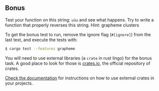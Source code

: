 ## Bonus
Test your function on this string: `uüu` and see what happens. Try to write a function that properly
reverses this string. Hint: grapheme clusters

To get the bonus test to run, remove the ignore flag (`#[ignore]`) from the
last test, and execute the tests with:

```bash
$ cargo test --features grapheme
```

You will need to use external libraries (a `crate` in rust lingo) for the bonus task. A good place to look for those is [crates.io](https://crates.io/), the official repository of crates.

[Check the documentation](https://doc.rust-lang.org/cargo/guide/dependencies.html) for instructions on how to use external crates in your projects.
